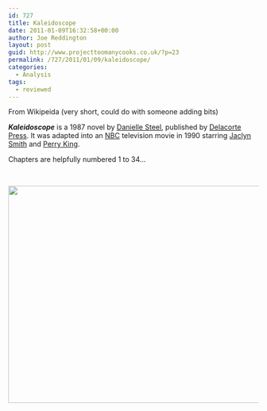 ```yaml
---
id: 727
title: Kaleidoscope
date: 2011-01-09T16:32:58+00:00
author: Joe Reddington
layout: post
guid: http://www.projecttoomanycooks.co.uk/?p=23
permalink: /727/2011/01/09/kaleidoscope/
categories:
  - Analysis
tags:
  - reviewed
---
```

From Wikipeida (very short, could do with someone adding bits)

_**Kaleidoscope**_ is a 1987 novel by [Danielle Steel](http://en.wikipedia.org/wiki/Danielle_Steel "Danielle Steel"), published by [Delacorte Press](http://en.wikipedia.org/wiki/Delacorte_Press "Delacorte Press"). It was adapted into an [NBC](http://en.wikipedia.org/wiki/NBC "NBC") television movie in 1990 starring [Jaclyn Smith](http://en.wikipedia.org/wiki/Jaclyn_Smith "Jaclyn Smith") and [Perry King](http://en.wikipedia.org/wiki/Perry_King "Perry King").

Chapters are helpfully numbered 1 to 34&#8230;

&nbsp;

[<img loading="lazy" class="aligncenter size-large wp-image-6686" src="http://joereddington.com/wp-content/uploads/2011/01/Screenshot-2019-02-18-11.30.43-1024x449.png" alt="" width="1000" height="438" srcset="https://joereddington.com/wp-content/uploads/2011/01/Screenshot-2019-02-18-11.30.43-1024x449.png 1024w, https://joereddington.com/wp-content/uploads/2011/01/Screenshot-2019-02-18-11.30.43-300x132.png 300w, https://joereddington.com/wp-content/uploads/2011/01/Screenshot-2019-02-18-11.30.43-768x337.png 768w, https://joereddington.com/wp-content/uploads/2011/01/Screenshot-2019-02-18-11.30.43.png 1181w" sizes="(max-width: 1000px) 100vw, 1000px" />](http://joereddington.com/wp-content/uploads/2011/01/Screenshot-2019-02-18-11.30.43.png)